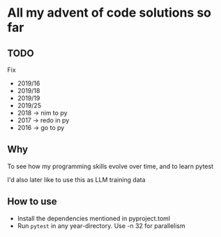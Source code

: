 # All my advent of code solutions so far

## TODO

Fix
* 2019/16
* 2019/18
* 2019/19
* 2019/25
* 2018 -> nim to py
* 2017 -> redo in py
* 2016 -> go to py

## Why

To see how my programming skills evolve over time, and to learn pytest

I'd also later like to use this as LLM training data

## How to use

* Install the dependencies mentioned in pyproject.toml
* Run `pytest` in any year-directory. Use -n 32 for parallelism
